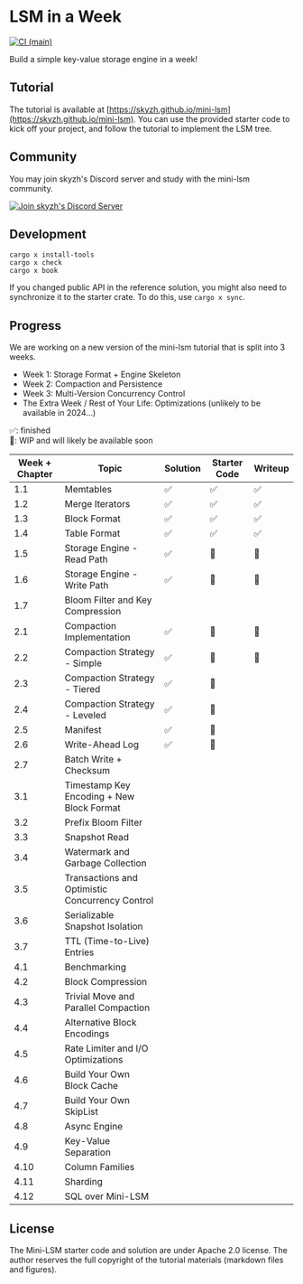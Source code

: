 # LSM in a Week

[![CI (main)](https://github.com/skyzh/mini-lsm/actions/workflows/main.yml/badge.svg)](https://github.com/skyzh/mini-lsm/actions/workflows/main.yml)

Build a simple key-value storage engine in a week!

## Tutorial

The tutorial is available at [https://skyzh.github.io/mini-lsm](https://skyzh.github.io/mini-lsm). You can use the provided starter
code to kick off your project, and follow the tutorial to implement the LSM tree.

## Community

You may join skyzh's Discord server and study with the mini-lsm community.

[![Join skyzh's Discord Server](https://dcbadge.vercel.app/api/server/ZgXzxpua3H)](https://skyzh.dev/join/discord)

## Development

```
cargo x install-tools
cargo x check
cargo x book
```

If you changed public API in the reference solution, you might also need to synchronize it to the starter crate.
To do this, use `cargo x sync`.

## Progress

We are working on a new version of the mini-lsm tutorial that is split into 3 weeks.

* Week 1: Storage Format + Engine Skeleton
* Week 2: Compaction and Persistence
* Week 3: Multi-Version Concurrency Control
* The Extra Week / Rest of Your Life: Optimizations  (unlikely to be available in 2024...)

✅: finished \
🚧: WIP and will likely be available soon

| Week + Chapter | Topic                                           | Solution | Starter Code | Writeup |
| -------------- | ----------------------------------------------- | -------- | ------------ | ------- |
| 1.1            | Memtables                                       | ✅        | ✅            | ✅       |
| 1.2            | Merge Iterators                                 | ✅        | ✅            | ✅       |
| 1.3            | Block Format                                    | ✅        | ✅            | ✅       |
| 1.4            | Table Format                                    | ✅        | ✅            | ✅       |
| 1.5            | Storage Engine - Read Path                      | ✅        | 🚧            | 🚧       |
| 1.6            | Storage Engine - Write Path                     | ✅        | 🚧            | 🚧       |
| 1.7            | Bloom Filter and Key Compression                |          |              |         |
| 2.1            | Compaction Implementation                       | ✅        | 🚧            | 🚧       |
| 2.2            | Compaction Strategy - Simple                    | ✅        | 🚧            | 🚧       |
| 2.3            | Compaction Strategy - Tiered                    | ✅        | 🚧            |         |
| 2.4            | Compaction Strategy - Leveled                   | ✅        | 🚧            |         |
| 2.5            | Manifest                                        | ✅        | 🚧            |         |
| 2.6            | Write-Ahead Log                                 | ✅        | 🚧            |         |
| 2.7            | Batch Write + Checksum                          |          |              |         |
| 3.1            | Timestamp Key Encoding + New Block Format       |          |              |         |
| 3.2            | Prefix Bloom Filter                             |          |              |         |
| 3.3            | Snapshot Read                                   |          |              |         |
| 3.4            | Watermark and Garbage Collection                |          |              |         |
| 3.5            | Transactions and Optimistic Concurrency Control |          |              |         |
| 3.6            | Serializable Snapshot Isolation                 |          |              |         |
| 3.7            | TTL (Time-to-Live) Entries                      |          |              |         |
| 4.1            | Benchmarking                                    |          |              |         |
| 4.2            | Block Compression                               |          |              |         |
| 4.3            | Trivial Move and Parallel Compaction            |          |              |         |
| 4.4            | Alternative Block Encodings                     |          |              |         |
| 4.5            | Rate Limiter and I/O Optimizations              |          |              |         |
| 4.6            | Build Your Own Block Cache                      |          |              |         |
| 4.7            | Build Your Own SkipList                         |          |              |         |
| 4.8            | Async Engine                                    |          |              |         |
| 4.9            | Key-Value Separation                            |          |              |         |
| 4.10           | Column Families                                 |          |              |         |
| 4.11           | Sharding                                        |          |              |         |
| 4.12           | SQL over Mini-LSM                               |          |              |         |

## License

The Mini-LSM starter code and solution are under Apache 2.0 license. The author reserves the full copyright of the tutorial materials (markdown files and figures).
